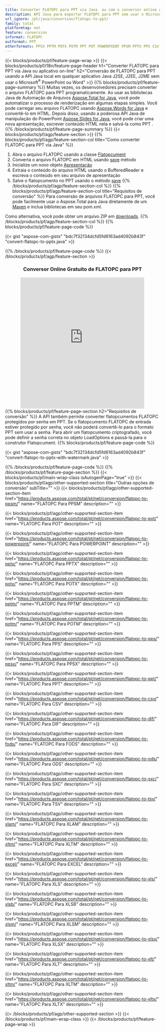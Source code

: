 ```yaml
---
title: Converter FLATOPC para PPT via Java  ou com o conversor online grátis ou com o conversor online gratuito
description: API Java para exportar FLATOPC para PPT sem usar o Microsoft Word ou PowerPoint ou on-line. Teste o conversor online gratuito de POT para CSV rapidamente antes de integrar o código. 
url_ignore: /pt/java/conversion/flatopc-to-ppt/
family: total
platformtag: net
feature: conversion
informat: FLATOPC
outformat: PPT
otherformats: PPSX PPTM POTX POTM PPT POT POWERPOINT PPSM PPTX PPS CSV DIF FODS ODS SXC TSV XLAM XLTM EXCEL XLS XLSB XLSM XLSX XLT XLTM XLTX
---
```

{{< blocks/products/pf/feature-page-wrap >}}
{{< blocks/products/pf/i18n/feature-page-header h1="Converter FLATOPC para PPT via Java ou aplicativo on-line" h2="Conversão de FLATOPC para PPT usando a API Java local em qualquer aplicativo Java J2SE, J2EE, J2ME sem usar o Microsoft<sup>&reg;</sup> PowerPoint ou Word" >}}
{{% blocks/products/pf/feature-page-summary %}}
Muitas vezes, os desenvolvedores precisam converter o arquivo FLATOPC para PPT programaticamente. Ao usar as bibliotecas Java de Automação de Arquivos [Aspose.Total for Java](https://products.aspose.com/total/java/), você pode automatizar o processo de renderização em algumas etapas simples. Você pode carregar seu arquivo FLATOPC usando [Aspose.Words for Java](https://products.aspose.com/words/java/) e convertê-lo em HTML. Depois disso, usando a poderosa API Java de manipulação do PowerPoint [Aspose.Slides for Java](https://products.aspose.com/slides/java/), você pode criar uma nova apresentação, escrever conteúdo HTML nela e salvá-la como PPT .
{{% /blocks/products/pf/feature-page-summary  %}}
{{< blocks/products/pf/agp/feature-section >}}
{{% blocks/products/pf/agp/feature-section-col title="Como converter FLATOPC para PPT via Java" %}}
1. Abra o arquivo FLATOPC usando a classe [Flatopcument](https://reference.aspose.com/words/java/com.aspose.words/Flatopcument)
2. Converta o arquivo FLATOPC em HTML usando [save](https://reference.aspose.com/words/java/com.aspose.words/Flatopcument#save(java.lang.String,com.aspose.words.SaveOptions)) método
3. Inicialize um novo objeto [Apresentação](https://reference.aspose.com/slides/java/com.aspose.slides/Presentation)
5. Extraia o conteúdo do arquivo HTML usando o BufferedReader e escreva o conteúdo em seu arquivo de apresentação
6. Salve o flatopcumento no PPT usando o método [save](https://reference.aspose.com/slides/java/com.aspose.slides/Presentation#save-java.io.OutputStream-int-)
{{% /blocks/products/pf/agp/feature-section-col %}}
{{% blocks/products/pf/agp/feature-section-col title="Requisitos de conversão" %}}
Para conversão de arquivos FLATOPC para PPT, você pode facilmente usar o Aspose.Total para Java diretamente de um [Maven](https://releases.aspose.com/total/java/) e inclua bibliotecas em seu pom.xml.

Como alternativa, você pode obter um arquivo ZIP em [downloads](https://releases.aspose.com/total/java).
{{% /blocks/products/pf/agp/feature-section-col %}}
{{% blocks/products/pf/feature-page-code %}}

{{< gist "aspose-com-gists" "bdc7f32134dcfd5fd6163ad4092b843f" "convert-flatopc-to-pptx.java" >}}


{{% /blocks/products/pf/feature-page-code %}}
{{< /blocks/products/pf/agp/feature-section >}}
<div class="container-fluid agp-content bg-white aboutfile box-1 vh100 section nopbtm">
<div class=container>
<div class=row>
<div class="demobox tc col-md-12 padding-0" align="center">

<h3>Conversor Online Gratuito de FLATOPC para PPT</h3>

<iframe style="border: none; height: 426px;" scrolling="no" src="https://total-conversion-app-65z5r2lp.qa.k8s.dynabic.com/?to=ppt&from=flatopc" id="child-iframe" width="80%"></iframe>

</div></div>
</div></div>
{{% blocks/products/pf/feature-page-section  h2="Requisitos de conversão" %}}
A API também permite converter flatopcumentos FLATOPC protegidos por senha em PPT. Se o flatopcumento FLATOPC de entrada estiver protegido por senha, você não poderá convertê-lo para o formato PPT sem usar a senha. Para abrir um flatopcumento criptografado, você pode definir a senha correta no objeto LoadOptions e passá-la para o construtor Flatopcument.  
{{% blocks/products/pf/feature-page-code %}}

{{< gist "aspose-com-gists" "bdc7f32134dcfd5fd6163ad4092b843f" "convert-flatopc-to-pptx-with-watermark.java" >}}

{{% /blocks/products/pf/feature-page-code  %}}
{{% /blocks/products/pf/feature-page-section %}}
{{< blocks/products/pf/main-wrap-class isAutogenPage="true" >}}
{{< blocks/products/pf/agp/other-supported-section title="Outras opções de conversão" subTitle="" >}}
{{< blocks/products/pf/agp/other-supported-section-item href="https://products.aspose.com/total/pt/net/conversion/flatopc-to-ppsm/" name="FLATOPC Para PPSM" description="" >}}

{{< blocks/products/pf/agp/other-supported-section-item href="https://products.aspose.com/total/pt/net/conversion/flatopc-to-pot/" name="FLATOPC Para POT" description="" >}}

{{< blocks/products/pf/agp/other-supported-section-item href="https://products.aspose.com/total/pt/net/conversion/flatopc-to-powerpoint/" name="FLATOPC Para POWERPOINT" description="" >}}

{{< blocks/products/pf/agp/other-supported-section-item href="https://products.aspose.com/total/pt/net/conversion/flatopc-to-pptx/" name="FLATOPC Para PPTX" description="" >}}

{{< blocks/products/pf/agp/other-supported-section-item href="https://products.aspose.com/total/pt/net/conversion/flatopc-to-potx/" name="FLATOPC Para POTX" description="" >}}

{{< blocks/products/pf/agp/other-supported-section-item href="https://products.aspose.com/total/pt/net/conversion/flatopc-to-pptm/" name="FLATOPC Para PPTM" description="" >}}

{{< blocks/products/pf/agp/other-supported-section-item href="https://products.aspose.com/total/pt/net/conversion/flatopc-to-potm/" name="FLATOPC Para POTM" description="" >}}

{{< blocks/products/pf/agp/other-supported-section-item href="https://products.aspose.com/total/pt/net/conversion/flatopc-to-pps/" name="FLATOPC Para PPS" description="" >}}

{{< blocks/products/pf/agp/other-supported-section-item href="https://products.aspose.com/total/pt/net/conversion/flatopc-to-ppsx/" name="FLATOPC Para PPSX" description="" >}}

{{< blocks/products/pf/agp/other-supported-section-item href="https://products.aspose.com/total/pt/net/conversion/flatopc-to-ppt/" name="FLATOPC Para PPT" description="" >}}

{{< blocks/products/pf/agp/other-supported-section-item href="https://products.aspose.com/total/pt/net/conversion/flatopc-to-csv/" name="FLATOPC Para CSV" description="" >}}

{{< blocks/products/pf/agp/other-supported-section-item href="https://products.aspose.com/total/pt/net/conversion/flatopc-to-dif/" name="FLATOPC Para DIF" description="" >}}

{{< blocks/products/pf/agp/other-supported-section-item href="https://products.aspose.com/total/pt/net/conversion/flatopc-to-fods/" name="FLATOPC Para FODS" description="" >}}

{{< blocks/products/pf/agp/other-supported-section-item href="https://products.aspose.com/total/pt/net/conversion/flatopc-to-ods/" name="FLATOPC Para ODS" description="" >}}

{{< blocks/products/pf/agp/other-supported-section-item href="https://products.aspose.com/total/pt/net/conversion/flatopc-to-sxc/" name="FLATOPC Para SXC" description="" >}}

{{< blocks/products/pf/agp/other-supported-section-item href="https://products.aspose.com/total/pt/net/conversion/flatopc-to-tsv/" name="FLATOPC Para TSV" description="" >}}

{{< blocks/products/pf/agp/other-supported-section-item href="https://products.aspose.com/total/pt/net/conversion/flatopc-to-xlam/" name="FLATOPC Para XLAM" description="" >}}

{{< blocks/products/pf/agp/other-supported-section-item href="https://products.aspose.com/total/pt/net/conversion/flatopc-to-xltm/" name="FLATOPC Para XLTM" description="" >}}

{{< blocks/products/pf/agp/other-supported-section-item href="https://products.aspose.com/total/pt/net/conversion/flatopc-to-excel/" name="FLATOPC Para EXCEL" description="" >}}

{{< blocks/products/pf/agp/other-supported-section-item href="https://products.aspose.com/total/pt/net/conversion/flatopc-to-xls/" name="FLATOPC Para XLS" description="" >}}

{{< blocks/products/pf/agp/other-supported-section-item href="https://products.aspose.com/total/pt/net/conversion/flatopc-to-xlsb/" name="FLATOPC Para XLSB" description="" >}}

{{< blocks/products/pf/agp/other-supported-section-item href="https://products.aspose.com/total/pt/net/conversion/flatopc-to-xlsm/" name="FLATOPC Para XLSM" description="" >}}

{{< blocks/products/pf/agp/other-supported-section-item href="https://products.aspose.com/total/pt/net/conversion/flatopc-to-xlsx/" name="FLATOPC Para XLSX" description="" >}}

{{< blocks/products/pf/agp/other-supported-section-item href="https://products.aspose.com/total/pt/net/conversion/flatopc-to-xlt/" name="FLATOPC Para XLT" description="" >}}

{{< blocks/products/pf/agp/other-supported-section-item href="https://products.aspose.com/total/pt/net/conversion/flatopc-to-xltm/" name="FLATOPC Para XLTM" description="" >}}

{{< blocks/products/pf/agp/other-supported-section-item href="https://products.aspose.com/total/pt/net/conversion/flatopc-to-xltx/" name="FLATOPC Para XLTX" description="" >}}


{{< /blocks/products/pf/agp/other-supported-section >}}
{{< /blocks/products/pf/main-wrap-class >}}
{{< /blocks/products/pf/feature-page-wrap >}}